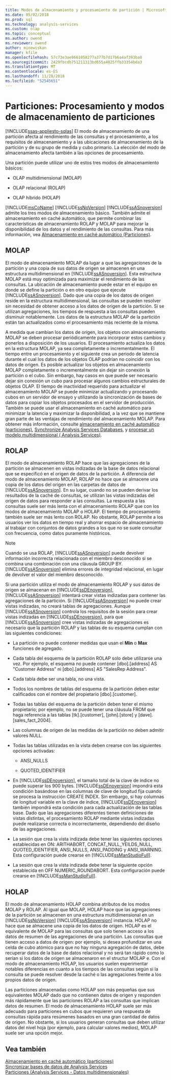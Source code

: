 ```yaml
---
title: Modos de almacenamiento y procesamiento de partición | Microsoft Docs
ms.date: 05/02/2018
ms.prod: sql
ms.technology: analysis-services
ms.custom: olap
ms.topic: conceptual
ms.author: owend
ms.reviewer: owend
author: minewiskan
manager: kfile
ms.openlocfilehash: 57c73e3ae9661058277a377b7d17b6a4af393ba0
ms.sourcegitcommit: 2429fbcdb751211313bd655a4825ffb33354bda3
ms.translationtype: MT
ms.contentlocale: es-ES
ms.lasthandoff: 11/28/2018
ms.locfileid: "52545651"
---
```

# <a name="partitions---partition-storage-modes-and-processing"></a>Particiones: Procesamiento y modos de almacenamiento de particiones
[!INCLUDE[ssas-appliesto-sqlas](../../includes/ssas-appliesto-sqlas.md)]
  El modo de almacenamiento de una partición afecta al rendimiento de las consultas y el procesamiento, a los requisitos de almacenamiento y a las ubicaciones de almacenamiento de la partición y de su grupo de medida y cubo primario.  La elección del modo de almacenamiento afecta también a las opciones de procesamiento.  
  
 Una partición puede utilizar uno de estos tres modos de almacenamiento básicos:  
  
-   OLAP multidimensional (MOLAP)  
  
-   OLAP relacional (ROLAP)  
  
-   OLAP híbrido (HOLAP)  
  
 [!INCLUDE[msCoName](../../includes/msconame-md.md)] [!INCLUDE[ssNoVersion](../../includes/ssnoversion-md.md)] [!INCLUDE[ssASnoversion](../../includes/ssasnoversion-md.md)] admite los tres modos de almacenamiento básico. También admite el almacenamiento en caché automático, que permite combinar las características de almacenamiento ROLAP y MOLAP para mejorar la disponibilidad de los datos y el rendimiento de las consultas. Para más información, vea [Almacenamiento en caché automático &#40;Particiones&#41;](../../analysis-services/multidimensional-models-olap-logical-cube-objects/partitions-proactive-caching.md).  
  
## <a name="molap"></a>MOLAP  
 El modo de almacenamiento MOLAP da lugar a que las agregaciones de la partición y una copia de sus datos de origen se almacenen en una estructura multidimensional en [!INCLUDE[ssASnoversion](../../includes/ssasnoversion-md.md)]. Esta estructura MOLAP está muy optimizada para maximizar el rendimiento de las consultas. La ubicación de almacenamiento puede estar en el equipo en donde se define la partición o en otro equipo que ejecute [!INCLUDE[ssASnoversion](../../includes/ssasnoversion-md.md)]. Dado que una copia de los datos de origen reside en la estructura multidimensional, las consultas se pueden resolver sin necesidad de obtener acceso a los datos de origen de la partición. Si se utilizan agregaciones, los tiempos de respuesta a las consultas pueden disminuir notablemente. Los datos de la estructura MOLAP de la partición están tan actualizados como el procesamiento más reciente de la misma.  
  
 A medida que cambian los datos de origen, los objetos con almacenamiento MOLAP se deben procesar periódicamente para incorporar estos cambios y ponerlos a disposición de los usuarios. El procesamiento actualiza los datos en la estructura MOLAP, ya sea completamente o incrementalmente. El tiempo entre un procesamiento y el siguiente crea un periodo de latencia durante el cual los datos de los objetos OLAP podrían no coincidir con los datos de origen. Es posible actualizar los objetos en almacenamiento MOLAP completamente o incrementalmente sin dejar sin conexión la partición o el cubo. Sin embargo, hay casos en que puede ser necesario dejar sin conexión un cubo para procesar algunos cambios estructurales de objetos OLAP. El tiempo de inactividad requerido para actualizar el almacenamiento MOLAP se puede minimizar actualizando y procesando cubos en un servidor de ensayo y utilizando la sincronización de bases de datos para copiar los objetos procesados en el servidor de producción. También se puede usar el almacenamiento en caché automático para minimizar la latencia y maximizar la disponibilidad, a la vez que se mantiene gran parte de las ventajas de rendimiento del almacenamiento MOLAP. Para obtener más información, consulte [almacenamiento en caché automático &#40;particiones&#41;](../../analysis-services/multidimensional-models-olap-logical-cube-objects/partitions-proactive-caching.md), [Synchronize Analysis Services Databases](../../analysis-services/multidimensional-models/synchronize-analysis-services-databases.md), y [procesar un modelo multidimensional &#40; Analysis Services&#41;](../../analysis-services/multidimensional-models/processing-a-multidimensional-model-analysis-services.md).  
  
## <a name="rolap"></a>ROLAP  
 El modo de almacenamiento ROLAP hace que las agregaciones de la partición se almacenen en vistas indizadas de la base de datos relacional que se especificó en el origen de datos de la partición. A diferencia del modo de almacenamiento MOLAP, ROLAP no hace que se almacene una copia de los datos del origen en las carpetas de datos de [!INCLUDE[ssASnoversion](../../includes/ssasnoversion-md.md)]. En su lugar, cuando no se pueden derivar los resultados de la caché de consultas, se utilizan las vistas indizadas del origen de datos para responder a las consultas. La respuesta a las consultas suele ser más lenta con el almacenamiento ROLAP que con los modos de almacenamiento MOLAP o HOLAP. El tiempo de procesamiento también suele ser más lento con ROLAP. No obstante, ROLAP permite a los usuarios ver los datos en tiempo real y ahorrar espacio de almacenamiento al trabajar con conjuntos de datos grandes a los que no se suele consultar con frecuencia, como datos puramente históricos.  
  
> [!NOTE]  
>  Cuando se usa ROLAP, [!INCLUDE[ssASnoversion](../../includes/ssasnoversion-md.md)] puede devolver información incorrecta relacionada con el miembro desconocido si se combina una combinación con una cláusula GROUP BY. [!INCLUDE[ssASnoversion](../../includes/ssasnoversion-md.md)] elimina errores de integridad relacional, en lugar de devolver el valor del miembro desconocido.  
  
 Si una partición utiliza el modo de almacenamiento ROLAP y sus datos de origen se almacenan en [!INCLUDE[ssDEnoversion](../../includes/ssdenoversion-md.md)], [!INCLUDE[ssASnoversion](../../includes/ssasnoversion-md.md)] intentará crear vistas indizadas para contener las agregaciones de la partición. Si [!INCLUDE[ssASnoversion](../../includes/ssasnoversion-md.md)] no puede crear vistas indizadas, no creará tablas de agregaciones. Aunque [!INCLUDE[ssASnoversion](../../includes/ssasnoversion-md.md)] controla los requisitos de la sesión para crear vistas indizadas en [!INCLUDE[ssDEnoversion](../../includes/ssdenoversion-md.md)], para que [!INCLUDE[ssASnoversion](../../includes/ssasnoversion-md.md)] cree vistas indizadas de agregaciones es necesario que la partición ROLAP y las tablas de su esquema cumplan con las siguientes condiciones:  
  
-   La partición no puede contener medidas que usan el **Min** o **Max** funciones de agregado.  
  
-   Cada tabla del esquema de la partición ROLAP solo debe utilizarse una vez. Por ejemplo, el esquema no puede contener [dbo].[address] AS "Customer Address" ni [dbo].[address] AS "SalesRep Address".  
  
-   Cada tabla debe ser una tabla, no una vista.  
  
-   Todos los nombres de tablas del esquema de la partición deben estar calificados con el nombre del propietario [dbo].[customer].  
  
-   Todas las tablas del esquema de la partición deben tener el mismo propietario; por ejemplo, no se puede tener una cláusula FROM que haga referencia a las tablas [tk].[customer], [john].[store] y [dave].[sales_fact_2004].  
  
-   Las columnas de origen de las medidas de la partición no deben admitir valores NULL.  
  
-   Todas las tablas utilizadas en la vista deben crearse con las siguientes opciones activadas:  
  
    -   ANSI_NULLS  
  
    -   QUOTED_IDENTIFIER  
  
-   En [!INCLUDE[ssDEnoversion](../../includes/ssdenoversion-md.md)], el tamaño total de la clave de índice no puede superar los 900 bytes. [!INCLUDE[ssDEnoversion](../../includes/ssdenoversion-md.md)] impondrá esta condición basándose en las columnas de clave de longitud fija cuando se procesa la instrucción CREATE INDEX. Sin embargo, si hay columnas de longitud variable en la clave de índice, [!INCLUDE[ssDEnoversion](../../includes/ssdenoversion-md.md)] también impondrá esta condición para cada actualización de las tablas base. Dado que las agregaciones diferentes tienen definiciones de vistas distintas, el procesamiento ROLAP mediante vistas indizadas puede realizarse correcta o incorrectamente, dependiendo del diseño de las agregaciones.  
  
-   La sesión que crea la vista indizada debe tener las siguientes opciones establecidas en ON: ARITHABORT, CONCAT_NULL_YEILDS_NULL, QUOTED_IDENTIFIER, ANSI_NULLS, ANSI_PADDING y ANSI_WARNING. Esta configuración puede crearse en [!INCLUDE[ssManStudioFull](../../includes/ssmanstudiofull-md.md)].  
  
-   La sesión que crea la vista indizada debe tener la siguiente opción establecida en OFF NUMERIC_ROUNDABORT. Esta configuración puede crearse en [!INCLUDE[ssManStudioFull](../../includes/ssmanstudiofull-md.md)].  
  
## <a name="holap"></a>HOLAP  
 El modo de almacenamiento HOLAP combina atributos de los modos MOLAP y ROLAP. Al igual que MOLAP, HOLAP hace que las agregaciones de la partición se almacenen en una estructura multidimensional en un [!INCLUDE[ssNoVersion](../../includes/ssnoversion-md.md)] [!INCLUDE[ssASnoversion](../../includes/ssasnoversion-md.md)] instancia. HOLAP no hace que se almacene una copia de los datos de origen. HOLAP es el equivalente de MOLAP para las consultas que solo tienen acceso a los datos de resumen de las agregaciones de una partición. Las consultas que tienen acceso a datos de origen: por ejemplo, si desea profundizar en una celda de cubo atómico para que no hay ninguna agregación de datos, debe recuperar datos de la base de datos relacional y no será tan rápido como lo serían si los datos de origen se almacenaron en el structur MOLAP e. Con el modo de almacenamiento HOLAP, los usuarios suelen experimentar notables diferencias en cuanto a los tiempos de las consultas según si la consulta se puede resolver desde la caché o las agregaciones frente a los propios datos de origen.  
  
 Las particiones almacenadas como HOLAP son más pequeñas que sus equivalentes MOLAP dado que no contienen datos de origen y responden más rápidamente que las particiones ROLAP a las consultas que implican datos de resumen. El modo de almacenamiento HOLAP suele ser más adecuado para particiones en cubos que requieren una respuesta de consultas rápida para resúmenes basados en una gran cantidad de datos de origen. No obstante, si los usuarios generan consultas que deben utilizar datos del nivel hoja (por ejemplo, para calcular valores medios), MOLAP suele ser una opción mejor.  
  
## <a name="see-also"></a>Vea también  
 [Almacenamiento en caché automático &#40;particiones&#41;](../../analysis-services/multidimensional-models-olap-logical-cube-objects/partitions-proactive-caching.md)   
 [Sincronizar bases de datos de Analysis Services](../../analysis-services/multidimensional-models/synchronize-analysis-services-databases.md)   
 [Particiones &#40;Analysis Services - Datos multidimensionales&#41;](../../analysis-services/multidimensional-models-olap-logical-cube-objects/partitions-analysis-services-multidimensional-data.md)  
  
  
